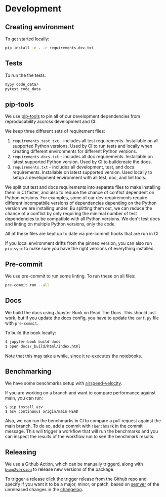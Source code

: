 # Development

## Creating environment

To get started locally:

```bash
pip install -e . -r requirements.dev.txt
```

## Tests

To run the the tests:

```bash
mypy code_data/
pytest code_data
```

## pip-tools

We use [pip-tools](https://github.com/jazzband/pip-tools) to pin all of our
development dependencies from reproducability accross development and CI.

We keep three different sets of requirement files:

1. `requirements.test.txt` - includes all test requirements. Installable on all supported
   Python versions. Used by CI to run tests and locally when creating different environments
   for different Python versions.
2. `requirements.docs.txt` - includes all doc requirements. Installable on latest supported Python version.
   Used by CI to buildcreate the docs.
3. `requirements.txt` - includes all development, test, and docs requirements. Installable on latest supported version. Used locally to setup a development environment with all test, doc, and lint tools.

We split out test and docs requirements into separate files to make installing them in CI
faster, and also to reduce the chance of conflict dependent on Python versions. For examples,
some of our dev requirements require different incompatbile versions of dependencies depending
on the Python version we are installing under. Bu splitting them out, we can reduce the
chance of a conflict by only requiring the minimal number of test dependencies to be compatible
with all Python versions. We don't test docs and linting on multiple Python versions, only
the code.

All of these files are kept up to date via pre-commit hooks that are run in CI.

If you local environment drifts from the pinned version, you can
also run `pip-sync` to make sure you have the right versions of
everything installed.

## Pre-commit

We use pre-commit to run some linting. To run these on all files:

```bash
pre-commit run --all
```

## Docs

We build the docs using Jupyter Book on Read The Docs. This should just work,
but if you update the docs config, you have to update the `conf.py` file with
`pre-commit`.

To build the book locally:

```bash
$ jupyter-book build docs
$ open docs/_build/html/index.html
```

Note that this may take a while, since it re-executes the notebooks.

## Benchmarking

We have some benchmarks setup with [airspeed-velocity](https://github.com/airspeed-velocity/asv).

If you are working on a branch and want to compare performance against main, you can run:

```shell
$ pip install asv
$ asv continuous origin/main HEAD
```

Also, we can run the benchmarks in CI to compare a pull request against the main branch.
To do so, add a commit with `!benchmark` in the commit message. This will trigger a
workflow that will run the benchmarks and you can inspect the results of the workflow
run to see the benchmark results.


## Releasing

We use a Github Action, which can be manually triggerd, along with [`bump2version`](https://github.com/c4urself/bump2version)
to release new versions of the package.

To trigger a release click the trigger release from the Github repo and specify
if you want it to be a major, minor, or patch, based on [semver](https://semver.org/) of the unreleased changes in the [changelog](./CHANGELOG.md).